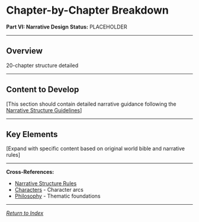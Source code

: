 # Chapter-by-Chapter Breakdown

**Part VI: Narrative Design**
**Status:** PLACEHOLDER

---

## Overview

20-chapter structure detailed

---

## Content to Develop

[This section should contain detailed narrative guidance following the [Narrative Structure Guidelines](../../.cursor/rules/narrative-structure.mdc)]

---

## Key Elements

[Expand with specific content based on original world bible and narrative rules]

---

**Cross-References:**
- [Narrative Structure Rules](../../.cursor/rules/narrative-structure.mdc)
- [Characters](../../03_Characters/) - Character arcs
- [Philosophy](../../01_UniverseFundamentals/05_Philosophy.md) - Thematic foundations

---

*[Return to Index](../../00_INDEX.md)*

